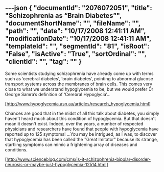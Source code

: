---json
{
  "documentId": "2076072051",
  "title": "Schizophrenia as “Brain Diabetes”",
  "documentShortName": "",
  "fileName": "",
  "path": "",
  "date": "10/17/2008 12:41:11 AM",
  "modificationDate": "10/17/2008 12:41:11 AM",
  "templateId": "",
  "segmentId": "81",
  "isRoot": "False",
  "isActive": "True",
  "sortOrdinal": "",
  "clientId": "",
  "tag": ""
}
---

Some scientists studying schizophrenia have already come up with terms such as ‘cerebral diabetes’, ‘brain diabetes’, pointing to abnormal glucose transport systems across the membranes of brain cells. This comes very close to what we understand hypoglycemia to be, but we would prefer Dr George Samra’s definition of ‘Cerebral Hypoglycia’…

[http://www.hypoglycemia.asn.au/articles/research_hypoglycemia.html]

Chances are good that in the midst of all this talk about diabetes, you simply haven't heard much about this condition of hypoglycemia. But that doesn't mean it doesn't exist. Indeed, over the years, a number of respected physicians and researchers have found that people with hypoglycemia have reported up to 125 symptoms! …You may be intrigued, as I was, to discover that hypoglycemia has been called the &quot;Great Imitator&quot; because its strange, startling symptoms can mimic a frightening array of diseases and conditions.

[http://www.scienceblog.com/cms/is-it-schizophrenia-bipolar-disorder-neurosis-or-maybe-just-hypoglycemia-12514.html]

